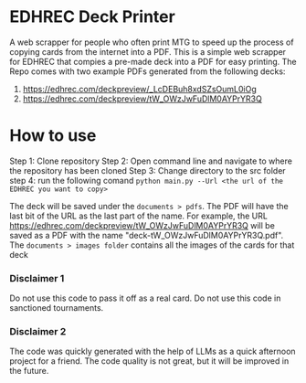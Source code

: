 # EDHREC Deck Printer
A web scrapper for people who often print MTG to speed up the process of copying cards from the internet into a PDF. This is a simple web scrapper for EDHREC that compies a pre-made deck into a PDF for easy printing.
The Repo comes with two example PDFs generated from the following decks:
1) https://edhrec.com/deckpreview/_LcDEBuh8xdSZsOumL0iOg
2) https://edhrec.com/deckpreview/tW_OWzJwFuDlM0AYPrYR3Q

# How to use
Step 1: Clone repository
Step 2: Open command line and navigate to where the repository has been cloned
Step 3: Change directory to the src folder
step 4: run the following comand `python main.py --Url <the url of the EDHREC you want to copy>`

The deck will be saved under the `documents > pdfs`. The PDF will have the last bit of the URL as the last part of the name. For example, the URL https://edhrec.com/deckpreview/tW_OWzJwFuDlM0AYPrYR3Q will be saved as a PDF with the name "deck-tW_OWzJwFuDlM0AYPrYR3Q.pdf".
The `documents > images folder` contains all the images of the cards for that deck

### Disclaimer 1
Do not use this code to pass it off as a real card.
Do not use this code in sanctioned tournaments.

### Disclaimer 2
The code was quickly generated with the help of LLMs as a quick afternoon project for a friend. The code quality is not great, but it will be improved in the future.

